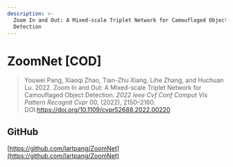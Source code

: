 ```yaml
---
description: >-
  Zoom In and Out: A Mixed-scale Triplet Network for Camouflaged Object
  Detection
---
```


# ZoomNet \[COD]

> Youwei Pang, Xiaoqi Zhao, Tian-Zhu Xiang, Lihe Zhang, and Huchuan Lu. 2022. Zoom In and Out: A Mixed-scale Triplet Network for Camouflaged Object Detection. _2022 Ieee Cvf Conf Comput Vis Pattern Recognit Cvpr_ 00, (2022), 2150–2160. DOI:https://doi.org/10.1109/cvpr52688.2022.00220

## GitHub

[https://github.com/lartpang/ZoomNet](https://github.com/lartpang/ZoomNet)
